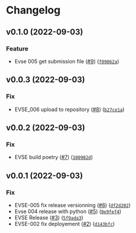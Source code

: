 # Changelog

<!--next-version-placeholder-->

## v0.1.0 (2022-09-03)
### Feature
* Evse 005 get submission file ([#9](https://github.com/YHallouard/Shell_ai_evse/issues/9)) ([`f09862a`](https://github.com/YHallouard/Shell_ai_evse/commit/f09862a28b3c0fb8ef71ca115c5e3e6831f99667))

## v0.0.3 (2022-09-03)
### Fix
* EVSE_006 upload to repository ([#8](https://github.com/YHallouard/Shell_ai_evse/issues/8)) ([`b27ce1a`](https://github.com/YHallouard/Shell_ai_evse/commit/b27ce1a44178071725e5069d3b932613ca7dc5ad))

## v0.0.2 (2022-09-03)
### Fix
* EVSE build poetry ([#7](https://github.com/YHallouard/Shell_ai_evse/issues/7)) ([`100982d`](https://github.com/YHallouard/Shell_ai_evse/commit/100982dfa522d854a78e78cbb2892f94b4c4b28f))

## v0.0.1 (2022-09-03)
### Fix
* EVSE-005 fix release versionning ([#6](https://github.com/YHallouard/Shell_ai_evse/issues/6)) ([`df2d202`](https://github.com/YHallouard/Shell_ai_evse/commit/df2d202aae2fb657c7bac84c7d7a36cfd2060533))
* Evse 004 release with python ([#5](https://github.com/YHallouard/Shell_ai_evse/issues/5)) ([`0e9fef4`](https://github.com/YHallouard/Shell_ai_evse/commit/0e9fef47ad741fe6da6aa410274398118223c55c))
* EVSE Release ([#3](https://github.com/YHallouard/Shell_ai_evse/issues/3)) ([`5f9ada3`](https://github.com/YHallouard/Shell_ai_evse/commit/5f9ada3dbcd0fd5a859c2c12f7568d3e6c4486ad))
* EVSE-002 fix deployement ([#2](https://github.com/YHallouard/Shell_ai_evse/issues/2)) ([`d143bfc`](https://github.com/YHallouard/Shell_ai_evse/commit/d143bfc02f744af16aa5798e7b62f95c7d60d276))
